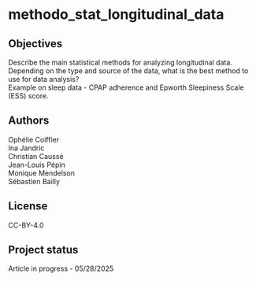 # methodo_stat_longitudinal_data


## Objectives

Describe the main statistical methods for analyzing longitudinal data.   
Depending on the type and source of the data, what is the best method to use for data analysis?   
Example on sleep data - CPAP adherence and Epworth Sleepiness Scale (ESS) score.

## Authors
Ophélie Coiffier  
Ina Jandric   
Christian Caussé  
Jean-Louis Pépin  
Monique Mendelson  
Sébastien Bailly 

## License
CC-BY-4.0

## Project status
Article in progress - 05/28/2025
